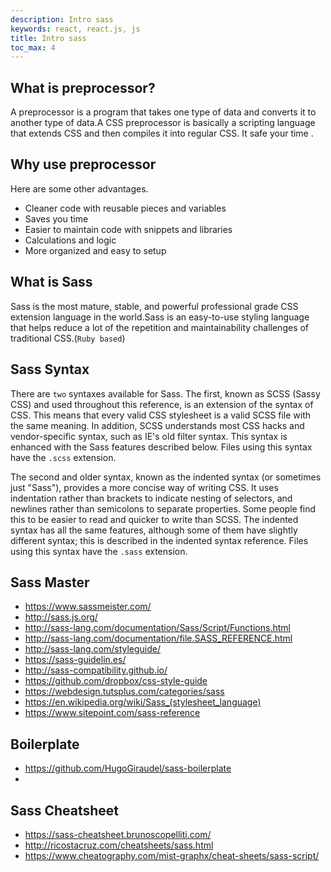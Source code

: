 ```yaml
---
description: Intro sass
keywords: react, react.js, js
title: Intro sass
toc_max: 4
---
```


## What is preprocessor?
 A preprocessor is a program that takes one type of data and converts it to another type of data.A CSS preprocessor is basically a scripting language that extends CSS and then compiles it into regular CSS. It safe your time .

## Why use preprocessor
Here are some other advantages.

* Cleaner code with reusable pieces and variables
* Saves you time
* Easier to maintain code with snippets and libraries
* Calculations and logic
* More organized and easy to setup

## What is Sass
Sass is the most mature, stable, and powerful professional grade CSS extension language in the world.Sass is an easy-to-use styling language that helps reduce a lot of the repetition and maintainability challenges of traditional CSS.(`Ruby based`)

## Sass Syntax
There are `two` syntaxes available for Sass. The first, known as SCSS (Sassy CSS) and used throughout this reference, is an extension of the syntax of CSS. This means that every valid CSS stylesheet is a valid SCSS file with the same meaning. In addition, SCSS understands most CSS hacks and vendor-specific syntax, such as IE's old filter syntax. This syntax is enhanced with the Sass features described below. Files using this syntax have the `.scss` extension.

The second and older syntax, known as the indented syntax (or sometimes just "Sass"), provides a more concise way of writing CSS. It uses indentation rather than brackets to indicate nesting of selectors, and newlines rather than semicolons to separate properties. Some people find this to be easier to read and quicker to write than SCSS. The indented syntax has all the same features, although some of them have slightly different syntax; this is described in the indented syntax reference. Files using this syntax have the `.sass` extension.

## Sass Master
* https://www.sassmeister.com/
* http://sass.js.org/
* http://sass-lang.com/documentation/Sass/Script/Functions.html
* http://sass-lang.com/documentation/file.SASS_REFERENCE.html
* http://sass-lang.com/styleguide/
* https://sass-guidelin.es/
* http://sass-compatibility.github.io/
* https://github.com/dropbox/css-style-guide
* https://webdesign.tutsplus.com/categories/sass
* https://en.wikipedia.org/wiki/Sass_(stylesheet_language)
* https://www.sitepoint.com/sass-reference

## Boilerplate

* https://github.com/HugoGiraudel/sass-boilerplate
*

## Sass Cheatsheet
* https://sass-cheatsheet.brunoscopelliti.com/
* http://ricostacruz.com/cheatsheets/sass.html
* https://www.cheatography.com/mist-graphx/cheat-sheets/sass-script/
